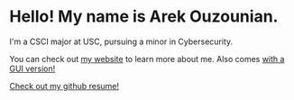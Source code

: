 # Hello! My name is Arek Ouzounian.
I'm a CSCI major at USC, pursuing a minor in Cybersecurity.

You can check out [my website](https://www.arekouzounian.com) to learn more about me. 
Also comes [with a GUI version!](https://gui.arekouzounian.com)

<a href="https://resume.github.io/?arekouzounian">Check out my github resume!</a> 
